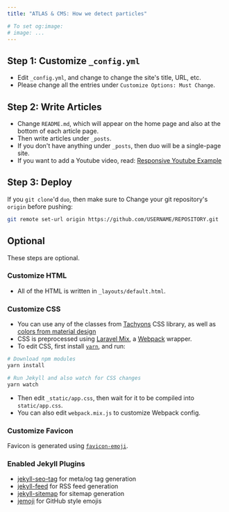 ```yaml
---
title: "ATLAS & CMS: How we detect particles"

# To set og:image:
# image: ...
---
```


## Step 1: Customize `_config.yml`

- Edit `_config.yml`, and change to change the site's title, URL, etc.
- Please change all the entries under `Customize Options: Must Change`.

## Step 2: Write Articles

- Change `README.md`, which will appear on the home page and also at the bottom of each article page.
- Then write articles under `_posts`.
- If you don't have anything under `_posts`, then duo will be a single-page site.
- If you want to add a Youtube video, read: [Responsive Youtube Example](/duo/posts/responsive-youtube-example/)

## Step 3: Deploy

If you `git clone`'d `duo`, then make sure to Change your git repository's `origin` before pushing:

```bash
git remote set-url origin https://github.com/USERNAME/REPOSITORY.git
```

## Optional

These steps are optional.

### Customize HTML

- All of the HTML is written in `_layouts/default.html`.

### Customize CSS

- You can use any of the classes from [Tachyons](http://tachyons.io/) CSS library, as well as [colors from material design](https://github.com/shuhei/material-colors)
- CSS is preprocessed using [Laravel Mix](https://github.com/JeffreyWay/laravel-mix/), a [Webpack](https://webpack.js.org/) wrapper.
- To edit CSS, first install [`yarn`](https://yarnpkg.com/en/), and run:

```bash
# Download npm modules
yarn install

# Run Jekyll and also watch for CSS changes
yarn watch
```

- Then edit `_static/app.css`, then wait for it to be compiled into `static/app.css`.
- You can also edit `webpack.mix.js` to customize Webpack config.

### Customize Favicon

Favicon is generated using [`favicon-emoji`](https://github.com/albinekb/favicon-emoji).

### Enabled Jekyll Plugins

- [jekyll-seo-tag](https://github.com/jekyll/jekyll-seo-tag/) for meta/og tag generation
- [jekyll-feed](https://github.com/jekyll/jekyll-feed) for RSS feed generation
- [jekyll-sitemap](https://github.com/jekyll/jekyll-sitemap) for sitemap generation
- [jemoji](https://github.com/jekyll/jemoji) for GitHub style emojis
